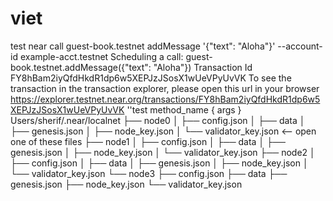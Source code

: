 # viet
test
near call guest-book.testnet addMessage '{"text": "Aloha"}' --account-id example-acct.testnet
Scheduling a call: guest-book.testnet.addMessage({"text": "Aloha"})
Transaction Id FY8hBam2iyQfdHkdR1dp6w5XEPJzJSosX1wUeVPyUvVK
To see the transaction in the transaction explorer, please open this url in your browser
https://explorer.testnet.near.org/transactions/FY8hBam2iyQfdHkdR1dp6w5XEPJzJSosX1wUeVPyUvVK
''test method_name { args }
Users/sherif/.near/localnet
├── node0
│   ├── config.json
│   ├── data
│   ├── genesis.json
│   ├── node_key.json
│   └── validator_key.json  <-- open one of these files
├── node1
│   ├── config.json
│   ├── data
│   ├── genesis.json
│   ├── node_key.json
│   └── validator_key.json
├── node2
│   ├── config.json
│   ├── data
│   ├── genesis.json
│   ├── node_key.json
│   └── validator_key.json
└── node3
    ├── config.json
    ├── data
    ├── genesis.json
    ├── node_key.json
    └── validator_key.json
